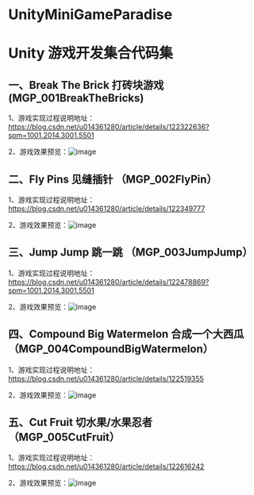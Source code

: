 # UnityMiniGameParadise
# Unity 游戏开发集合代码集

## 一、Break The Brick 打砖块游戏 (MGP_001BreakTheBricks)

1、游戏实现过程说明地址：https://blog.csdn.net/u014361280/article/details/122322636?spm=1001.2014.3001.5501

2、游戏效果预览：![image](https://github.com/XANkui/UnityMiniGameParadise/blob/main/ReadMe_Images/Bricks.gif)

## 二、Fly Pins 见缝插针 （MGP_002FlyPin）

1、游戏实现过程说明地址：https://blog.csdn.net/u014361280/article/details/122349777

2、游戏效果预览：![image](https://github.com/XANkui/UnityMiniGameParadise/blob/main/ReadMe_Images/FlyPin.gif)

## 三、Jump Jump 跳一跳 （MGP_003JumpJump）

1、游戏实现过程说明地址：https://blog.csdn.net/u014361280/article/details/122478869?spm=1001.2014.3001.5501

2、游戏效果预览：![image](https://github.com/XANkui/UnityMiniGameParadise/blob/main/ReadMe_Images/JumpJump.gif)

## 四、Compound Big Watermelon 合成一个大西瓜 （MGP_004CompoundBigWatermelon）

1、游戏实现过程说明地址：https://blog.csdn.net/u014361280/article/details/122519355

2、游戏效果预览：![image](https://github.com/XANkui/UnityMiniGameParadise/blob/main/ReadMe_Images/BigWatermelon.gif)

## 五、Cut Fruit 切水果/水果忍者 （MGP_005CutFruit）

1、游戏实现过程说明地址：https://blog.csdn.net/u014361280/article/details/122616242

2、游戏效果预览：![image](https://github.com/XANkui/UnityMiniGameParadise/blob/main/ReadMe_Images/CutFruit.gif)
